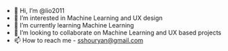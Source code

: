 - 👋 Hi, I’m @lio2011
- 👀 I’m interested in Machine Learning and UX design
- 🌱 I’m currently learning Machine Learning
- 💞️ I’m looking to collaborate on Machine Learning and UX based projects
- 📫 How to reach me - sshouryan@gmail.com 

<!---
lio2011/lio2011 is a ✨ special ✨ repository because its `README.md` (this file) appears on your GitHub profile.
You can click the Preview link to take a look at your changes.
--->
